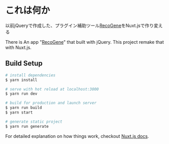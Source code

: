
# これは何か

以前jQueryで作成した、プラグイン補助ツール[RecoGene](http://rinsymbol.sakura.ne.jp/tkoolmv/RecoGene/)をNuxt.jsで作り変える

There is An app "[RecoGene](http://rinsymbol.sakura.ne.jp/tkoolmv/RecoGene/)" that  built with jQuery.
This project remake that with Nuxt.js.

## Build Setup

``` bash
# install dependencies
$ yarn install

# serve with hot reload at localhost:3000
$ yarn run dev

# build for production and launch server
$ yarn run build
$ yarn start

# generate static project
$ yarn run generate
```

For detailed explanation on how things work, checkout [Nuxt.js docs](https://nuxtjs.org).

